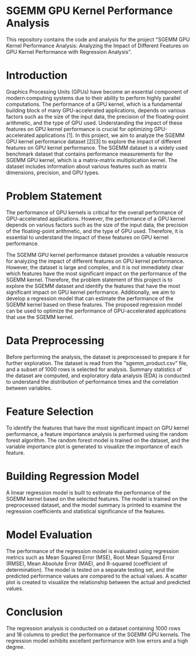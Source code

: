 # SGEMM GPU Kernel Performance Analysis
This repository contains the code and analysis for the project "SGEMM GPU Kernel Performance Analysis: Analyzing the Impact of Different Features on GPU Kernel Performance with Regression Analysis".

# Introduction
Graphics Processing Units (GPUs) have become an essential component of modern computing systems due to their ability to perform highly parallel computations. The performance of a GPU kernel, which is a fundamental building block of many GPU-accelerated applications, depends on various factors such as the size of the input data, the precision of the floating-point arithmetic, and the type of GPU used. Understanding the impact of these features on GPU kernel performance is crucial for optimizing GPU-accelerated applications [1].
In this project, we aim to analyze the SGEMM GPU kernel performance dataset [2][3] to explore the impact of different features on GPU kernel performance. The SGEMM dataset is a widely used benchmark dataset that contains performance measurements for the SGEMM GPU kernel, which is a matrix-matrix multiplication kernel. The dataset includes information about various features such as matrix dimensions, precision, and GPU types.

# Problem Statement
The performance of GPU kernels is critical for the overall performance of GPU-accelerated applications. However, the performance of a GPU kernel depends on various factors such as the size of the input data, the precision of the floating-point arithmetic, and the type of GPU used. Therefore, it is essential to understand the impact of these features on GPU kernel performance.

The SGEMM GPU kernel performance dataset provides a valuable resource for analyzing the impact of different features on GPU kernel performance. However, the dataset is large and complex, and it is not immediately clear which features have the most significant impact on the performance of the SGEMM kernel. Therefore, the problem statement of this project is to explore the SGEMM dataset and identify the features that have the most significant impact on GPU kernel performance. Additionally, we aim to develop a regression model that can estimate the performance of the SGEMM kernel based on these features. The proposed regression model can be used to optimize the performance of GPU-accelerated applications that use the SGEMM kernel.

# Data Preprocessing
Before performing the analysis, the dataset is preprocessed to prepare it for further exploration. The dataset is read from the "sgemm_product.csv" file, and a subset of 1000 rows is selected for analysis. Summary statistics of the dataset are computed, and exploratory data analysis (EDA) is conducted to understand the distribution of performance times and the correlation between variables.

# Feature Selection
To identify the features that have the most significant impact on GPU kernel performance, a feature importance analysis is performed using the random forest algorithm. The random forest model is trained on the dataset, and the variable importance plot is generated to visualize the importance of each feature.

# Building Regression Model
A linear regression model is built to estimate the performance of the SGEMM kernel based on the selected features. The model is trained on the preprocessed dataset, and the model summary is printed to examine the regression coefficients and statistical significance of the features.

# Model Evaluation
The performance of the regression model is evaluated using regression metrics such as Mean Squared Error (MSE), Root Mean Squared Error (RMSE), Mean Absolute Error (MAE), and R-squared (coefficient of determination). The model is tested on a separate testing set, and the predicted performance values are compared to the actual values. A scatter plot is created to visualize the relationship between the actual and predicted values.

# Conclusion
The regression analysis is conducted on a dataset containing 1000 rows and 18 columns to predict the performance of the SGEMM GPU kernels. The regression model exhibits excellent performance with low errors and a high degree.
